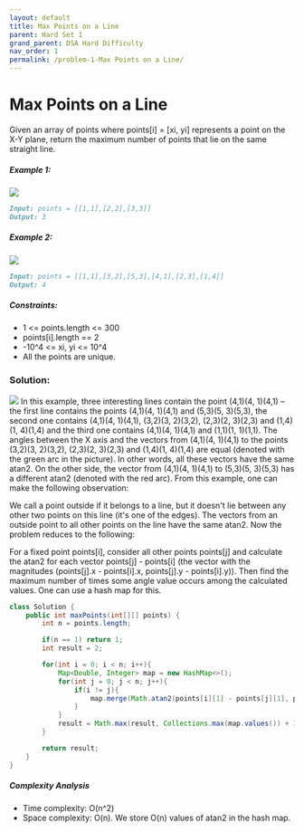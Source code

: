 ```yaml
---
layout: default
title: Max Points on a Line
parent: Hard Set 1
grand_parent: DSA Hard Difficulty
nav_order: 1
permalink: /problem-1-Max Points on a Line/
---
```


#  Max Points on a Line
Given an array of points where points[i] = [xi, yi] represents a point on the X-Y plane, return the maximum number of points that lie on the same straight line.

##### Example 1:
![](../../assets/images/ds/plane1.jpeg)
```markdown
Input: points = [[1,1],[2,2],[3,3]]
Output: 3
```
##### Example 2:
![](../../assets/images/ds/plane2.jpeg)
```markdown
Input: points = [[1,1],[3,2],[5,3],[4,1],[2,3],[1,4]]
Output: 4
```
##### Constraints:
* 1 <= points.length <= 300
* points[i].length == 2
* -10^4 <= xi, yi <= 10^4
* All the points are unique.

### Solution: 
![](../../assets/images/ds/149_max_points_on_a_line.drawio.png)
In this example, three interesting lines contain the point (4,1)(4, 1)(4,1) – the first line contains the points (4,1)(4, 1)(4,1) and (5,3)(5, 3)(5,3), the second one contains (4,1)(4, 1)(4,1), (3,2)(3, 2)(3,2), (2,3)(2, 3)(2,3) and (1,4)(1, 4)(1,4) and the third one contains (4,1)(4, 1)(4,1) and (1,1)(1, 1)(1,1). The angles between the X axis and the vectors from (4,1)(4, 1)(4,1) to the points (3,2)(3, 2)(3,2), (2,3)(2, 3)(2,3) and (1,4)(1, 4)(1,4) are equal (denoted with the green arc in the picture). In other words, all these vectors have the same atan2. On the other side, the vector from (4,1)(4, 1)(4,1) to (5,3)(5, 3)(5,3) has a different atan2 (denoted with the red arc). From this example, one can make the following observation:

We call a point outside if it belongs to a line, but it doesn't lie between any other two points on this line (it's one of the edges). The vectors from an outside point to all other points on the line have the same atan2. Now the problem reduces to the following:

For a fixed point points[i], consider all other points points[j] and calculate the atan2 for each vector points[j] - points[i] (the vector with the magnitudes (points[j].x - points[i].x, points[j].y - points[i].y)). Then find the maximum number of times some angle value occurs among the calculated values. One can use a hash map for this.

```java
class Solution {
    public int maxPoints(int[][] points) {
        int n = points.length;

        if(n == 1) return 1;
        int result = 2;

        for(int i = 0; i < n; i++){
            Map<Double, Integer> map = new HashMap<>();
            for(int j = 0; j < n; j++){
                if(i != j){
                    map.merge(Math.atan2(points[i][1] - points[j][1], points[i][0] - points[j][0]), 1, Integer::sum);
                }
            }
            result = Math.max(result, Collections.max(map.values()) + 1);
        }

        return result;
    }
}
```
##### Complexity Analysis
* Time complexity: O(n^2)
* Space complexity: O(n). We store O(n) values of atan2 in the hash map.